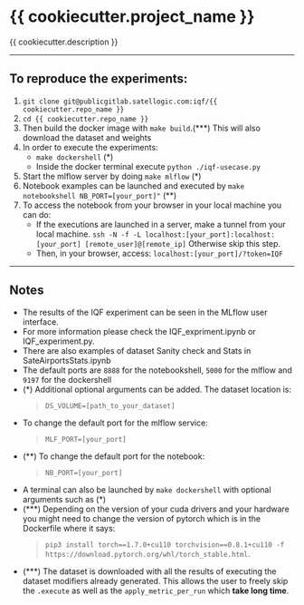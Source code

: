 # {{ cookiecutter.project_name }}

{{ cookiecutter.description }}
____________________________________________________________________________________________________


## To reproduce the experiments:

1. `git clone git@publicgitlab.satellogic.com:iqf/{{ cookiecutter.repo_name }}`
2. `cd {{ cookiecutter.repo_name }}`
3. Then build the docker image with `make build`.(\*\*\*) This will also download the dataset and weights
4. In order to execute the experiments:
    - `make dockershell` (\*)
    - Inside the docker terminal execute `python ./iqf-usecase.py`
5. Start the mlflow server by doing `make mlflow` (\*)
6. Notebook examples can be launched and executed by `make notebookshell NB_PORT=[your_port]"` (\**)
7. To access the notebook from your browser in your local machine you can do:
    - If the executions are launched in a server, make a tunnel from your local machine. `ssh -N -f -L localhost:[your_port]:localhost:[your_port] [remote_user]@[remote_ip]`  Otherwise skip this step.
    - Then, in your browser, access: `localhost:[your_port]/?token=IQF`


____________________________________________________________________________________________________

## Notes

   - The results of the IQF experiment can be seen in the MLflow user interface.
   - For more information please check the IQF_expriment.ipynb or IQF_experiment.py.
   - There are also examples of dataset Sanity check and Stats in SateAirportsStats.ipynb
   - The default ports are `8888` for the notebookshell, `5000` for the mlflow and `9197` for the dockershell
   - (*)
        Additional optional arguments can be added. The dataset location is:
        >`DS_VOLUME=[path_to_your_dataset]`
   - To change the default port for the mlflow service:
     >`MLF_PORT=[your_port]`
   - (**)
        To change the default port for the notebook: 
        >`NB_PORT=[your_port]`
   - A terminal can also be launched by `make dockershell` with optional arguments such as (*)
   - (***)
        Depending on the version of your cuda drivers and your hardware you might need to change the version of pytorch which is in the Dockerfile where it says:
        >`pip3 install torch==1.7.0+cu110 torchvision==0.8.1+cu110 -f https://download.pytorch.org/whl/torch_stable.html`.
   - (***)
        The dataset is downloaded with all the results of executing the dataset modifiers already generated. This allows the user to freely skip the `.execute` as well as the `apply_metric_per_run` which __take long time__.
